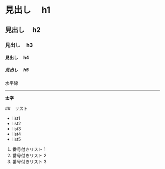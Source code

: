 # 見出し　 h1

## 見出し　 h2

### 見出し　 h3

#### 見出し　 h4

##### 見出し　 h5

水平線

---

**太字**

##　リスト

- list1
- list2
- list3
- list4
- list5

1. 番号付きリスト 1
2. 番号付きリスト 2
3. 番号付きリスト 3

